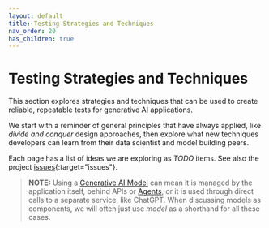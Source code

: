 ```yaml
---
layout: default
title: Testing Strategies and Techniques
nav_order: 20
has_children: true
---
```


# Testing Strategies and Techniques

This section explores strategies and techniques that can be used to create reliable, repeatable tests for generative AI applications. 

We start with a reminder of general principles that have always applied, like _divide and conquer_ design approaches, then explore what new techniques developers can learn from their data scientist and model building peers.

Each page has a list of ideas we are exploring as _TODO_ items. See also the project [issues](https://github.com/The-AI-Alliance/ai-application-testing/issues){:target="issues"}.

> **NOTE:** Using a [Generative AI Model]({{site.baseurl}}/glossary/#generative-ai-model) can mean it is managed by the application itself, behind APIs or [Agents]({{site.baseurl}}/glossary/#agent), or it is used through direct calls to a separate service, like ChatGPT. When discussing models as components, we will often just use _model_ as a shorthand for all these cases.

